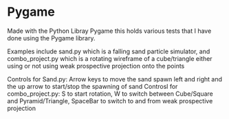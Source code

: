 # Pygame
Made with the Python Libray Pygame this holds various tests that I have done using the Pygame library.

Examples include sand.py which is a falling sand particle simulator, and combo_project.py which is a rotating wireframe of a cube/triangle either using or not using weak prospective projection onto the points

Controls for Sand.py: Arrow keys to move the sand spawn left and right and the up arrow to start/stop the spawning of sand
Controsl for combo_project.py: S to start rotation, W to switch between Cube/Square and Pyramid/Triangle, SpaceBar to switch to and from weak prospective projection
